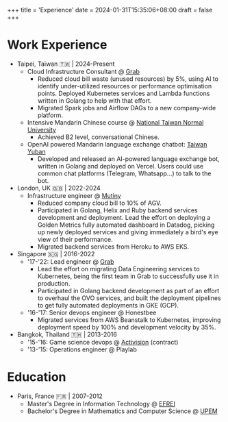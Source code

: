 +++
title = 'Experience'
date = 2024-01-31T15:35:06+08:00
draft = false
+++
# Work Experience

- Taipei, Taiwan 🇹🇼 | 2024-Present
    - Cloud Infrastructure Consultant @ [Grab](https://www.grab.com/)
        - Reduced cloud bill waste (unused resources) by 5%, using AI to identify under-utilized resources or performance optimisation points. Deployed Kubernetes services and Lambda functions written in Golang to help with that effort.
        - Migrated Spark jobs and Airflow DAGs to a new company-wide platform.
    - Intensive Mandarin Chinese course @ [National Taiwan Normal University](http://mtc.ntnu.edu.tw/)
        - Achieved B2 level, conversational Chinese.
    - OpenAI powered Mandarin language exchange chatbot: [Taiwan Yuban](https://taiwanyuban.kuojang.io/)
        - Developed and released an AI-powered language exchange bot, written in Golang and deployed on Vercel. Users could use common chat platforms (Telegram, Whatsapp...) to talk to the bot.
- London, UK 🇬🇧 | 2022-2024
    - Infrastructure engineer @ [Mutiny](https://www.mutinyhq.com/)
        - Reduced company cloud bill to 10% of AGV.
        - Participated in Golang, Helix and Ruby backend services development and deployment. Lead the effort on deploying a Golden Metrics fully automated dashboard in Datadog, picking up newly deployed services and giving immediately a bird's eye view of their performance.
        - Migrated backend services from Heroku to AWS EKS.
- Singapore 🇸🇬 | 2016-2022
    - '17-'22: Lead engineer @ [Grab](https://www.grab.com/)
        - Lead the effort on migrating Data Engineering services to Kubernetes, being the first team in Grab to successfully use it in production.
        - Participated in Golang backend development as part of an effort to overhaul the OVO services, and built the deployment pipelines to get fully automated deployments in GKE (GCP).
    - '16-'17: Senior devops engineer @ Honestbee
        - Migrated services from AWS Beanstalk to Kubernetes, improving deployment speed by 100% and development velocity by 35%.
- Bangkok, Thailand 🇹🇭 | 2013-2016
    - '15-'16: Game science devops @ [Activision](https://www.activision.com/) (contract)
    - '13-'15: Operations engineer @ Playlab

# Education

- Paris, France 🇫🇷 | 2007-2012
    - Master's Degree in Information Technology @ [EFREI](https://www.efrei.fr/)
    - Bachelor's Degree in Mathematics and Computer Science @ [UPEM](https://www.univ-gustave-eiffel.fr/)
